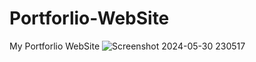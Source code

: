 # Portforlio-WebSite
My Portforlio WebSite
![Screenshot 2024-05-30 230517](https://github.com/dinithdiss/Portforlio-WebSite/assets/103129079/73c5d429-0abc-45c8-a07d-74f0f0159780)
